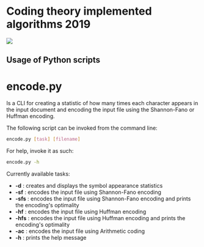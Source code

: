 # Coding theory implemented algorithms 2019

![](https://github.com/andraspatka/Coding_theory/workflows/Encode%20CLI%20Project/badge.svg)

## Usage of Python scripts

# encode.py

Is a CLI for creating a statistic of how many times each character appears in the input document and encoding the input file using the Shannon-Fano or Huffman encoding.

The following script can be invoked from the command line:

```bash
encode.py [task] [filename]
```

For help, invoke it as such:

```bash
encode.py -h
```

Currently available tasks:
 - **-d** : creates and displays the symbol appearance statistics
 - **-sf** : encodes the input file using Shannon-Fano encoding
 - **-sfs** : encodes the input file using Shannon-Fano encoding and prints the encoding's optimality
 - **-hf** : encodes the input file using Huffman encoding
 - **-hfs** : encodes the input file using Huffman encoding and prints the encoding's optimality
 - **-ac** : encodes the input file using Arithmetic coding
 - **-h** :  prints the help message
 
